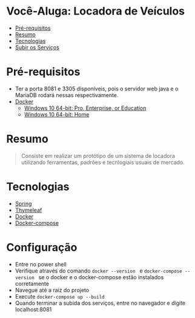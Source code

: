 # Você-Aluga: Locadora de Veículos
* [Pré-requisitos](#pré-requisitos)
* [Resumo](#resumo)
* [Tecnologias](#tecnologias)
* [Subir os Serviços](#configuração)

# Pré-requisitos
* Ter a porta 8081 e 3305 disponíveis, pois o servidor web java e o MariaDB rodará nessas respectivamente.
* [Docker](https://docker.com)
  * [Windows 10 64-bit: Pro, Enterprise, or Education ](https://hub.docker.com/editions/community/docker-ce-desktop-windows/)
  * [Windows 10 64-bit: Home](https://docs.docker.com/docker-for-windows/install-windows-home/)

# Resumo
> Consiste em realizar um protótipo de um sistema de locadora utilizando ferramentas, padrões e tecnlogiais usuais de mercado. 
# Tecnologias
* [Spring](https://spring.io/)
* [Thymeleaf](https://www.thymeleaf.org/)
* [Docker](https://docker.com)
* [Docker-compose](https://docs.docker.com/compose/)

# Configuração
* Entre no power shell
* Verifique através do comando ```docker --version ``` e ```docker-compose --version ``` se o docker e o docker-compose estão instalados corretamente 
* Navegue até a raiz do projeto
* Execute ```docker-compose up --build ```
* Quando terminar a subida dos serviços, entre no navegador e digite localhost:8081
